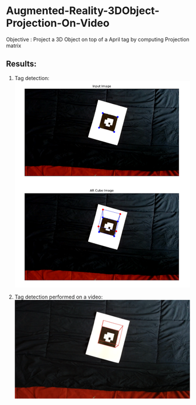 # Augmented-Reality-3DObject-Projection-On-Video
Objective : Project a 3D Object on top of a April tag by computing Projection matrix
## Results:

1. Tag detection:
![](github_extras/figure.png)


2. Tag detection performed on a video:
![](github_extras/video_ss.png)
